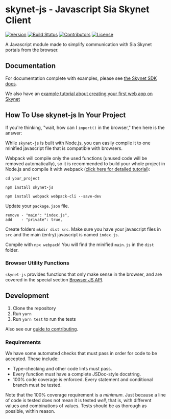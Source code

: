 # skynet-js - Javascript Sia Skynet Client

[![Version](https://img.shields.io/github/package-json/v/NebulousLabs/skynet-js)](https://www.npmjs.com/package/skynet-js)
[![Build Status](https://img.shields.io/github/workflow/status/NebulousLabs/skynet-js/Node.js%20CI)](https://github.com/NebulousLabs/skynet-js/actions)
[![Contributors](https://img.shields.io/github/contributors/NebulousLabs/skynet-js)](https://github.com/NebulousLabs/skynet-js/graphs/contributors)
[![License](https://img.shields.io/github/license/NebulousLabs/skynet-js)](https://github.com/NebulousLabs/skynet-js)

A Javascript module made to simplify communication with Sia Skynet portals from the browser.

## Documentation

For documentation complete with examples, please see [the Skynet SDK docs](https://siasky.net/docs/?javascript--browser#introduction).

We also have an [example tutorial about creating your first web app on Skynet](https://blog.sia.tech/creating-your-first-web-app-on-skynet-ec6f4fff405f)

## How To Use skynet-js In Your Project

If you're thinking, "wait, how can I `import()` in the browser," then here is the answer:

While `skynet-js` is built with Node.js, you can easily compile it to one minified javascript file that is compatible with browsers.

Webpack will compile only the used functions (unused code will be removed automatically), so it is recommended to build your whole project in Node.js and compile it with webpack ([click here for detailed tutorial](https://blog.sia.tech/creating-your-first-web-app-on-skynet-ec6f4fff405f)):

`cd your_project`

`npm install skynet-js`

`npm install webpack webpack-cli --save-dev`

Update your `package.json` file.

```
remove - "main": "index.js",
add    - "private": true,
```

Create folders `mkdir dist src`. Make sure you have your javascript files in `src` and the main (entry) javascript is named `index.js`.

Compile with `npx webpack`! You will find the minified `main.js` in the `dist` folder.

### Browser Utility Functions

`skynet-js` provides functions that only make sense in the browser, and are covered in the special section [Browser JS API](https://siasky.net/docs/?javascript--browser#browser-js-api).

## Development

1. Clone the repository
1. Run `yarn`
1. Run `yarn test` to run the tests

Also see our [guide to contributing](./CONTRIBUTING).

### Requirements

We have some automated checks that must pass in order for code to be accepted. These include:

- Type-checking and other code lints must pass.
- Every function must have a complete JSDoc-style docstring.
- 100% code coverage is enforced. Every statement and conditional branch must be tested.

Note that the 100% coverage requirement is a _minimum_. Just because a line of code is tested does not mean it is tested _well_, that is, with different values and combinations of values. Tests should be as thorough as possible, within reason.
